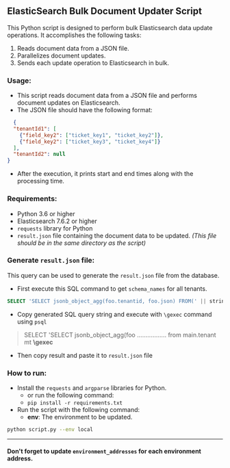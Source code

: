 ## ElasticSearch Bulk Document Updater Script

This Python script is designed to perform bulk Elasticsearch data update operations.
It accomplishes the following tasks:
1. Reads document data from a JSON file.
2. Parallelizes document updates.
3. Sends each update operation to Elasticsearch in bulk.
   
### Usage:
- This script reads document data from a JSON file and performs document updates on Elasticsearch.
- The JSON file should have the following format:
```json
  {
  "tenantId1": [
    {"field_key2": ["ticket_key1", "ticket_key2"]},
    {"field_key2": ["ticket_key3", "ticket_key4"]}
  ],
  "tenantId2": null
}
  ```
- After the execution, it prints start and end times along with the processing time.

### Requirements:
- Python 3.6 or higher
- Elasticsearch 7.6.2 or higher
- `requests` library for Python
- `result.json` file containing the document data to be updated. *(This file should be in the same directory as the script)*

### Generate `result.json` file:
This query can be used to generate the `result.json` file from the database.

- First execute this SQL command to get `schema_names` for all tenants.
```sql
SELECT 'SELECT jsonb_object_agg(foo.tenantid, foo.json) FROM(' || string_agg('select '''|| mt.schema_name ||''' as tenantId, jsonb_agg(json_build_object(fcja.field_key, fcja.ticket_keys)) as json from (select jsonb_agg(json_build_object(fd.key, cf.ticket_key)), fd.key AS field_key, jsonb_agg(cf.ticket_key) AS ticket_keys FROM '|| mt.schema_name ||'.field_definition fd LEFT JOIN '|| mt.schema_name ||'.custom_field cf ON fd.id = cf.definition_id WHERE fd.type = ''NUMBER_DECIMAL'' AND cf.ticket_key IS NOT NULL GROUP BY fd.key) fcja', ' UNION ') || ') as foo' || ';' from main.tenant mt
```
- Copy generated SQL query string and execute with `\gexec` command using `psql`

> SELECT 'SELECT jsonb_object_agg(foo ................. from main.tenant mt **\gexec**
- Then copy result and paste it to `result.json` file

### How to run:
- Install the `requests` and `argparse` libraries for Python.
  - or run the following command:
  - `pip install -r requirements.txt`
- Run the script with the following command:
  - **env**: The environment to be updated.
```bash
python script.py --env local
```

---

#### Don't forget to update `environment_addresses` for each environment address.
